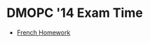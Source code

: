 # DMOPC '14 Exam Time

* [French Homework][]

[French Homework]: https://dmoj.ca/problem/dmopc14ce1p1
